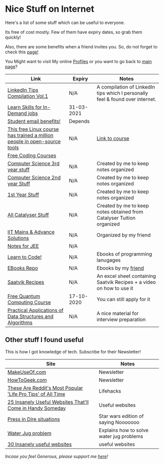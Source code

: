 <!-- @format -->

# Nice Stuff on Internet

Here's a list of some stuff which can be useful to everyone.

Its free of cost mostly. Few of them have expiry dates, so grab them quickly!

Also, there are some benefits when a friend invites you. So, do not forget to check this [page!](/Miscellaneous/Invitations.md)

You Might want to visit My online [Profiles](Myself_On_internet.md) or you want to go back to [main page](README.md)?

| Link                                                                                               | Expiry     | Notes                                                                         |
| -------------------------------------------------------------------------------------------------- | ---------- | ----------------------------------------------------------------------------- |
| [LinkedIn Tips Compilation Vol.1](https://bit.ly/LITipsVol1)                                       | N/A        | A compilation of LinkedIn tips which I personally feel & found over internet. |
| [Learn Skills for In-Demand jobs](https://bit.ly/30biXpr)                                          | 31-03-2021 |                                                                               |
| [Student email benefits!](https://bit.ly/2S4A3AG)                                                  | Depends    |                                                                               |
| [This free Linux course has trained a million people in open-source tools](https://tek.io/3cHmNf8) | N/A        | [Link to course](https://bit.ly/33aSZEh)                                      |
| [Free Coding Courses](http://bit.ly/FreeCodingCourses)                                             |            |                                                                               |
| [Computer Science 3rd year stuff](https://bit.ly/CS3rdYR)                                          | N/A        | Created by me to keep notes organized                                         |
| [Computer Science 2nd year Stuff](http://bit.ly/CS2ndYR)                                           | N/A        | Created by me to keep notes organized                                         |
| [1st Year Stuff](http://bit.ly/clgstuff)                                                           | N/A        | Created by me to keep notes organized                                         |
| [All Catalyser Stuff](http://bit.ly/AllCatStff)                                                    | N/A        | Created by me to keep notes obtained from Catalyser Tuition organized         |
| [IIT Mains & Advance Solutions](http://bit.ly/MnAndAdvSoln)                                        | N/A        | Organized by my friend                                                        |
| [Notes for JEE](http://bit.ly/NotesForJEE)                                                         | N/A        |                                                                               |
| [Learn to Code!](http://bit.ly/lrn2cde)                                                            | N/A        | Ebooks of programming lanugages                                               |
| [EBooks Repo](http://bit.ly/EBOOKSbyRAaETH)                                                        | N/A        | Ebooks by my [friend](https://github.com/RootAndroid58)                       |
| [Saatvik Recipes](https://bit.ly/recipemaster)                                                     | N/A        | An excel sheet containing Saatvik Recipes + a video on how to use it          |
| [Free Quantum Computing Course](https://www.qubitbyqubit.org/programs)                             | 17-10-2020 | You can still apply for it                                                    |
| [Practical Applications of Data Structures and Algorithms](http://bit.ly/2PySIH3)                  | N/A        | A nice material for interview preparation                                     |

## Other stuff I found useful

This is how I got knowledge of tech. Subscribe for their Newsletter!

| Site                                                                                                                          | Notes                                    |
| ----------------------------------------------------------------------------------------------------------------------------- | ---------------------------------------- |
| [MakeUseOf.com](https://www.makeuseof.com/subscribe/)                                                                         | Newsletter                               |
| [HowToGeek.com](https://www.howtogeek.com/)                                                                                   | Newsletter                               |
| [These Are Reddit's Most Popular 'Life Pro Tips' of All Time](https://bit.ly/3dUAjww)                                         | Lifehacks                                |
| [25 Insanely Useful Websites That'll Come in Handy Someday](https://bit.ly/2Tf5JE7)                                           | Useful websites                          |
| [Press in Dire situations](http://nooooooooooooooo.com/)                                                                      | Star wars edition of saying Nooooooo     |
| [Water Jug problem](https://bit.ly/39JH6sb)                                                                                   | Explains how to solve water jug problems |
| [30 Insanely useful websites](https://www.makeuseof.com/tag/more-useful-websites/?utm_source=MUO-NL-RP&utm_medium=newsletter) | useful websites                          |

_Incase you feel Generous, please support me [here](../Finance/README.md)!_

